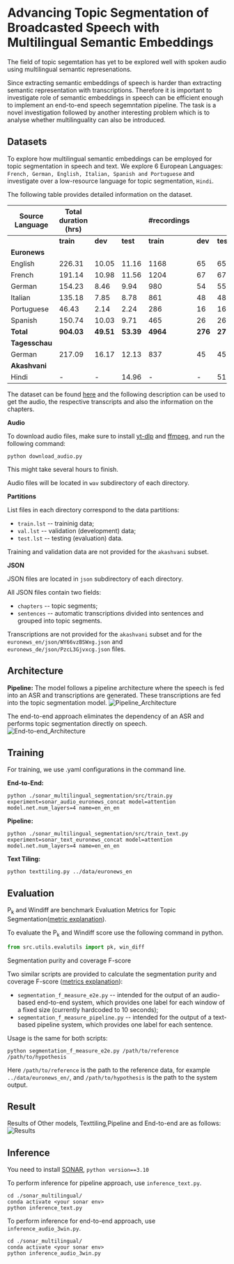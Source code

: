 # Advancing Topic Segmentation of Broadcasted Speech with Multilingual Semantic Embeddings

The field of topic segemtation has yet to be explored well with spoken audio using multilingual semantic represenations.

Since extracting semantic embeddings of speech is harder than extracting semantic representation with transcriptions. Therefore it is important to investigate role of semantic embeddings in speech can be efficient enough to implement an end-to-end speech segemntation pipeline.
The task is a novel investigation followed by another interesting problem which is to analyse whether multilinguality can also be introduced.

## Datasets
To explore how multilingual semantic embeddings can be employed for topic segmentation in speech and text. We explore 6 European Languages: `French, German, English, Italian, Spanish and Portuguese` and investigate over a low-resource language for topic segmentation, `Hindi`.

The following table provides detailed information on the dataset.

| **Source Language**  | **Total duration (hrs)** |           |           |**#recordings** |           |           | **avg(#segments)** |           |           |
|----------------------|--------------------------|-----------|-----------|-----------------|-----------|-----------|--------------------|-----------|-----------|
|                      | **train** | **dev**   | **test**  | **train** | **dev**   | **test**  | **train**  | **dev**   | **test**  |
**Euronews**         |                          |           |           |                 |           |           |                    |           |           |
| English              | 226.31                   | 10.05     | 11.16     | 1168            | 65        | 65        | 7.11               | 7.33      | 7.89      |
| French               | 191.14                   | 10.98     | 11.56     | 1204            | 67        | 67        | 6.89               | 7.10      | 7.71      |
| German               | 154.23                   | 8.46      | 9.94      | 980             | 54        | 55        | 7.28               | 7.53      | 7.85      |
| Italian              | 135.18                   | 7.85      | 8.78      | 861             | 48        | 48        | 6.95               | 6.68      | 8.16      |
| Portuguese           | 46.43                    | 2.14      | 2.24      | 286             | 16        | 16        | 7.05               | 6.68      | 6.75      |
| Spanish              | 150.74                   | 10.03     | 9.71      | 465             | 26        | 26        | 10.88              | 15.88     | 11.69     |
| **Total**            | **904.03**               | **49.51** | **53.39** | **4964**        | **276**   | **277**   | **7.69**           | **8.53**  | **8.34**  |
**Tagesschau**       |                          |           |           |                 |           |           |                    |           |           |
| German               | 217.09                   | 16.17     | 12.13     | 837             | 45        | 45        | 10.60              | 10.08     | 10.08     |
**Akashvani**        |                          |           |           |                 |           |           |                    |           |           |
| Hindi                | -                        | -         | 14.96     | -               | -         | 51        | -                  | -         | 11.98     |

The dataset can be found [here]("./additional_experiments/data") and the following description can be used to get the audio, the respective transcripts and also the information on the chapters.

**Audio**

To download audio files, make sure to install [yt-dlp](https://pypi.org/project/yt-dlp/)
and [ffmpeg](https://www.ffmpeg.org/), and run the following command:

```shell
python download_audio.py
```

This might take several hours to finish.

Audio files will be located in `wav` subdirectory of each directory.

**Partitions**

List files in each directory correspond to the data partitions:
 - `train.lst` -- traininig data;
 - `val.lst` -- validation (development) data;
 - `test.lst` -- testing (evaluation) data.

Training and validation data are not provided for the `akashvani` subset.

**JSON**

JSON files are located in `json` subdirectory of each directory.

All JSON files contain two fields:
 - `chapters` -- topic segments;
 - `sentences` -- automatic transcriptions divided into sentences and grouped into topic segments.

Transcriptions are not provided for the `akashvani` subset
and for the `euronews_en/json/WY66vzBSWxg.json` and `euronews_de/json/PzcL3Gjvxcg.json` files.

## Architecture
**Pipeline:**
The model follows a pipeline architecture where the speech is fed into an ASR and transcriptions are generated. These transcriptions are fed into the topic segmentation model. ![Pipeline_Architecture](./img/Pipeline.png)

The end-to-end approach eliminates the dependency of an ASR and performs topic segmentation directly on speech.
![End-to-end_Architecture](./img/End_to_end.png)

## Training
For training, we use .yaml configurations in the command line.


**End-to-End:**
```shell
python ./sonar_multilingual_segmentation/src/train.py experiment=sonar_audio_euronews_concat model=attention model.net.num_layers=4 name=en_en_en
```

**Pipeline:**
```shell
python ./sonar_multilingual_segmentation/src/train_text.py experiment=sonar_text_euronews_concat model=attention model.net.num_layers=4 name=en_en_en
```

**Text Tiling:**
```shell
python texttiling.py ../data/euronews_en 
```
## Evaluation
P<sub>k</sub> and Windiff are benchmark Evaluation Metrics for Topic Segmentation([metric explanation](https://pypi.org/project/segeval/)).

To evaluate the P<sub>k</sub> and Windiff score use the following command in python.

```python
from src.utils.evalutils import pk, win_diff
```


Segmentation purity and coverage F-score

Two similar scripts are provided to calculate the segmentation purity and coverage F-score
([metrics explanation](https://pyannote.github.io/pyannote-metrics/reference.html#segmentation)):
 - `segmentation_f_measure_e2e.py` -- intended for the output of an audio-based end-to-end system, which provides one label for each window of a fixed size (currently hardcoded to 10 seconds);
 - `segmentation_f_measure_pipeline.py` -- intended for the output of a text-based pipeline system, which provides one label for each sentence.

Usage is the same for both scripts:

```shell
python segmentation_f_measure_e2e.py /path/to/reference /path/to/hypothesis
```
Here `/path/to/reference` is the path to the reference data, for example `../data/euronews_en/`,
and `/path/to/hypothesis` is the path to the system output.

## Result
Results of Other models, Texttiling,Pipeline and End-to-end are as follows:
![Results](./img/Results.png) 

## Inference

You need to install [SONAR](https://github.com/facebookresearch/SONAR), `python version==3.10`

To perform inference for pipeline approach, use `inference_text.py`. 
```shell
cd ./sonar_multilingual/
conda activate <your sonar env>
python inference_text.py
```
To perform inference for end-to-end approach, use `inference_audio_3win.py`.

```shell
cd ./sonar_multilingual/
conda activate <your sonar env>
python inference_audio_3win.py
```

